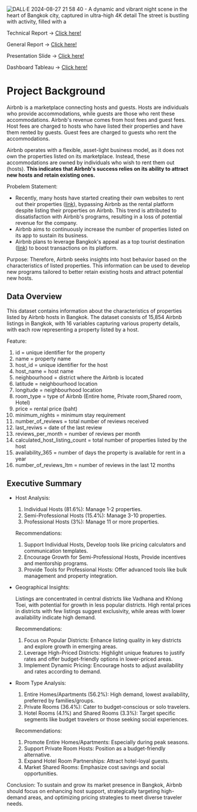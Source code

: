 ![DALL·E 2024-08-27 21 58 40 - A dynamic and vibrant night scene in the heart of Bangkok city, captured in ultra-high 4K detail  The street is bustling with activity, filled with a ](https://github.com/user-attachments/assets/8c8a8cbf-3e5f-4772-a158-8b94f4d4b650)

Technical Report -> [Click here!](https://drive.google.com/file/d/1qpXoxjIiZv7kz7A_IWCw9HAVcY16zq8h/view?usp=sharing)

General Report -> [Click here!](https://drive.google.com/file/d/1b8rNF1sc88NYUs8VNwSm-y3sitwwIji3/view?usp=sharing)

Presentation Slide -> [Click here!](https://drive.google.com/file/d/1-1b91ovZEEkQW1mI1OVQlVZnq9gieiyw/view?usp=sharing)

Dashboard Tableau -> [Click here!](https://public.tableau.com/app/profile/fadhlan.auffar/viz/AirbnbListingAnalysis_17253312519050/Dashboard1?publish=yes)

# Project Background
Airbnb is a marketplace connecting hosts and guests. Hosts are individuals who provide accommodations, while guests are those who rent these accommodations. Airbnb's revenue comes from host fees and guest fees. Host fees are charged to hosts who have listed their properties and have them rented by guests. Guest fees are charged to guests who rent the accommodations.

Airbnb operates with a flexible, asset-light business model, as it does not own the properties listed on its marketplace. Instead, these accommodations are owned by individuals who wish to rent them out (hosts). **This indicates that Airbnb's success relies on its ability to attract new hosts and retain existing ones.**

Probelem Statement:
- Recently, many hosts have started creating their own websites to rent out their properties ([link](https://www.cnbc.com/2020/05/06/airbnb-hosts-are-building-their-own-direct-booking-websites-in-revolt.html)), bypassing Airbnb as the rental platform despite listing their properties on Airbnb. This trend is attributed to dissatisfaction with Airbnb's programs, resulting in a loss of potential revenue for the company.
- Airbnb aims to continuously increase the number of properties listed on its app to sustain its business.
- Airbnb plans to leverage Bangkok's appeal as a top tourist destination ([link](https://www.liputan6.com/lifestyle/read/4056210/bangkok-kembali-duduki-peringkat-pertama-kota-tujuan-turis-di-dunia)) to boost transactions on its platform.

Purpose:
Therefore, Airbnb seeks insights into host behavior based on the characteristics of listed properties. This information can be used to develop new programs tailored to better retain existing hosts and attract potential new hosts.

## Data Overview
This dataset contains information about the characteristics of properties listed by Airbnb hosts in Bangkok. The dataset consists of 15,854 Airbnb listings in Bangkok, with 16 variables capturing various property details, with each row representing a property listed by a host.

Feature:
1. id = unique identifier for the property
2. name = property name
3. host_id = unique identifier for the host
4. host_name = host name
5. neighbourhood = district where the Airbnb is located
6. latitude = neighbourhood location
7. longitude = neighbourhood location
8. room_type = type of Airbnb (Entire home, Private room,Shared room, Hotel)
9. price = rental price (baht)
10. minimum_nights = minimum stay requirement
11. number_of_reviews = total number of reviews received
12. last_reviws = date of the last review
13. reviews_per_month = number of reviews per month
14. calculated_host_listing_count = total number of properties listed by the host
15. availability_365 = number of days the property is available for rent in a year
16. number_of_reviews_ltm = number of reviews in the last 12 months


## Executive Summary
- Host Analysis:
  
  1. Individual Hosts (81.6%): Manage 1-2 properties.
  2. Semi-Professional Hosts (15.4%): Manage 3-10 properties.
  3. Professional Hosts (3%): Manage 11 or more properties.

  Recommendations:
  1. Support Individual Hosts, Develop tools like pricing calculators and communication templates.
  2. Encourage Growth for Semi-Professional Hosts, Provide incentives and mentorship programs.
  3. Provide Tools for Professional Hosts: Offer advanced tools like bulk management and property integration.

- Geographical Insights:
  
  Listings are concentrated in central districts like Vadhana and Khlong Toei, with potential for growth in less popular districts.
  High rental prices in districts with few listings suggest exclusivity, while areas with lower availability indicate high demand.

  Recommendations:
  1. Focus on Popular Districts: Enhance listing quality in key districts and explore growth in emerging areas.
  2. Leverage High-Priced Districts: Highlight unique features to justify rates and offer budget-friendly options in lower-priced areas.
  3. Implement Dynamic Pricing: Encourage hosts to adjust availability and rates according to demand.

- Room Type Analysis:
  
  1. Entire Homes/Apartments (56.2%): High demand, lowest availability, preferred by families/groups.
  2. Private Rooms (36.4%): Cater to budget-conscious or solo travelers.
  3. Hotel Rooms (4.1%) and Shared Rooms (3.3%): Target specific segments like budget travelers or those seeking social experiences.
  
  Recommendations:
  1. Promote Entire Homes/Apartments: Especially during peak seasons.
  2. Support Private Room Hosts: Position as a budget-friendly alternative.
  3. Expand Hotel Room Partnerships: Attract hotel-loyal guests.
  4. Market Shared Rooms: Emphasize cost savings and social opportunities.

Conclusion: To sustain and grow its market presence in Bangkok, Airbnb should focus on enhancing host support, strategically targeting high-demand areas, and optimizing pricing strategies to meet diverse traveler needs.






